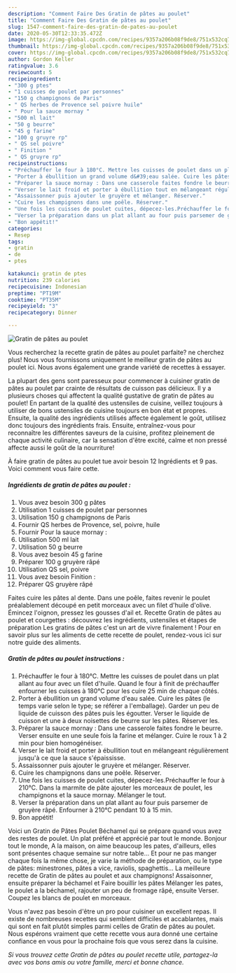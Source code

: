 ```yaml
---
description: "Comment Faire Des Gratin de pâtes au poulet"
title: "Comment Faire Des Gratin de pâtes au poulet"
slug: 1547-comment-faire-des-gratin-de-pates-au-poulet
date: 2020-05-30T12:33:35.472Z
image: https://img-global.cpcdn.com/recipes/9357a206b08f9de8/751x532cq70/gratin-de-pates-au-poulet-photo-principale-de-la-recette.jpg
thumbnail: https://img-global.cpcdn.com/recipes/9357a206b08f9de8/751x532cq70/gratin-de-pates-au-poulet-photo-principale-de-la-recette.jpg
cover: https://img-global.cpcdn.com/recipes/9357a206b08f9de8/751x532cq70/gratin-de-pates-au-poulet-photo-principale-de-la-recette.jpg
author: Gordon Keller
ratingvalue: 3.6
reviewcount: 5
recipeingredient:
- "300 g ptes"
- "1 cuisses de poulet par personnes"
- "150 g champignons de Paris"
- " QS herbes de Provence sel poivre huile"
- " Pour la sauce mornay "
- "500 ml lait"
- "50 g beurre"
- "45 g farine"
- "100 g gruyre rp"
- " QS sel poivre"
- " Finition "
- " QS gruyre rp"
recipeinstructions:
- "Préchauffer le four à 180°C. Mettre les cuisses de poulet dans un plat allant au four avec un filet d&#39;huile. Quand le four à finit de préchauffer enfourner les cuisses à 180°C pour les cuire 25 min de chaque côtés."
- "Porter à ébullition un grand volume d&#39;eau salée. Cuire les pâtes (le temps varie selon le type; se référer a l&#39;emballage). Garder un peu de liquide de cuisson des pâtes puis les égoutter. Verser le liquide de cuisson et une à deux noisettes de beurre sur les pâtes. Réserver les."
- "Préparer la sauce mornay : Dans une casserole faites fondre le beurre. Verser ensuite en une seule fois la farine et mélanger. Cuire le roux 1 à 2 min pour bien homogénéiser."
- "Verser le lait froid et porter à ébullition tout en mélangeant régulièrement jusqu&#39;à ce que la sauce s&#39;épaississe."
- "Assaissonner puis ajouter le gruyère et mélanger. Réserver."
- "Cuire les champignons dans une poêle. Réserver."
- "Une fois les cuisses de poulet cuites, dépecez-les.Préchauffer le four à 210°C. Dans la marmite de pâte ajouter les morceaux de poulet, les champignons et la sauce mornay. Mélanger le tout."
- "Verser la préparation dans un plat allant au four puis parsemer de gruyère râpé. Enfourner à 210°C pendant 10 à 15 min."
- "Bon appétit!"
categories:
- Resep
tags:
- gratin
- de
- ptes

katakunci: gratin de ptes 
nutrition: 239 calories
recipecuisine: Indonesian
preptime: "PT19M"
cooktime: "PT35M"
recipeyield: "3"
recipecategory: Dinner

---
```



![Gratin de pâtes au poulet](https://img-global.cpcdn.com/recipes/9357a206b08f9de8/751x532cq70/gratin-de-pates-au-poulet-photo-principale-de-la-recette.jpg)

Vous recherchez la recette gratin de pâtes au poulet parfaite? ne cherchez plus! Nous vous fournissons uniquement le meilleur gratin de pâtes au poulet ici. Nous avons également une grande variété de recettes à essayer.

La plupart des gens sont paresseux pour commencer à cuisiner gratin de pâtes au poulet par crainte de résultats de cuisson pas délicieux. Il y a plusieurs choses qui affectent la qualité gustative de gratin de pâtes au poulet! En partant de la qualité des ustensiles de cuisine, veillez toujours à utiliser de bons ustensiles de cuisine toujours en bon état et propres. Ensuite, la qualité des ingrédients utilisés affecte également le goût, utilisez donc toujours des ingrédients frais. Ensuite, entraînez-vous pour reconnaître les différentes saveurs de la cuisine, profitez pleinement de chaque activité culinaire, car la sensation d'être excité, calme et non pressé affecte aussi le goût de la nourriture!

<!--inarticleads1-->

À faire gratin de pâtes au poulet tue avoir besoin 12 Ingrédients et 9 pas. Voici comment vous faire cette.

##### Ingrédients de gratin de pâtes au poulet :

1. Vous avez besoin 300 g pâtes
1. Utilisation 1 cuisses de poulet par personnes
1. Utilisation 150 g champignons de Paris
1. Fournir  QS herbes de Provence, sel, poivre, huile
1. Fournir  Pour la sauce mornay :
1. Utilisation 500 ml lait
1. Utilisation 50 g beurre
1. Vous avez besoin 45 g farine
1. Préparer 100 g gruyère râpé
1. Utilisation  QS sel, poivre
1. Vous avez besoin  Finition :
1. Préparer  QS gruyère râpé


Faites cuire les pâtes al dente. Dans une poêle, faites revenir le poulet préalablement découpé en petit morceaux avec un filet d&#39;huile d&#39;olive. Émincez l&#39;oignon, pressez les gousses d&#39;ail et. Recette Gratin de pâtes au poulet et courgettes : découvrez les ingrédients, ustensiles et étapes de préparation Les gratins de pâtes c&#39;est un art de vivre finalement ! Pour en savoir plus sur les aliments de cette recette de poulet, rendez-vous ici sur notre guide des aliments. 

<!--inarticleads2-->

##### Gratin de pâtes au poulet instructions :

1. Préchauffer le four à 180°C. Mettre les cuisses de poulet dans un plat allant au four avec un filet d&#39;huile. Quand le four à finit de préchauffer enfourner les cuisses à 180°C pour les cuire 25 min de chaque côtés.
1. Porter à ébullition un grand volume d&#39;eau salée. Cuire les pâtes (le temps varie selon le type; se référer a l&#39;emballage). Garder un peu de liquide de cuisson des pâtes puis les égoutter. Verser le liquide de cuisson et une à deux noisettes de beurre sur les pâtes. Réserver les.
1. Préparer la sauce mornay : Dans une casserole faites fondre le beurre. Verser ensuite en une seule fois la farine et mélanger. Cuire le roux 1 à 2 min pour bien homogénéiser.
1. Verser le lait froid et porter à ébullition tout en mélangeant régulièrement jusqu&#39;à ce que la sauce s&#39;épaississe.
1. Assaissonner puis ajouter le gruyère et mélanger. Réserver.
1. Cuire les champignons dans une poêle. Réserver.
1. Une fois les cuisses de poulet cuites, dépecez-les.Préchauffer le four à 210°C. Dans la marmite de pâte ajouter les morceaux de poulet, les champignons et la sauce mornay. Mélanger le tout.
1. Verser la préparation dans un plat allant au four puis parsemer de gruyère râpé. Enfourner à 210°C pendant 10 à 15 min.
1. Bon appétit!


Voici un Gratin de Pâtes Poulet Béchamel qui se prépare quand vous avez des restes de poulet. Un plat préféré et apprécié par tout le monde. Bonjour tout le monde, A la maison, on aime beaucoup les pates, d&#39;ailleurs, elles sont présentes chaque semaine sur notre table… Et pour ne pas manger chaque fois la même chose, je varie la méthode de préparation, ou le type de pâtes: minestrones, pâtes a vice, raviolis, spaghettis… La meilleure recette de Gratin de pâtes au poulet et aux champignons! Assaisonner, ensuite préparer la béchamel et Faire bouillir les pâtes Mélanger les pates, le poulet a la béchamel, rajouter un peu de fromage râpé, ensuite Verser. Coupez les blancs de poulet en morceaux. 

<!--inarticleads1-->

<p>
Vous n'avez pas besoin d'être un pro pour cuisiner un excellent repas. Il existe de nombreuses recettes qui semblent difficiles et accablantes, mais qui sont en fait plutôt simples parmi celles de Gratin de pâtes au poulet. Nous espérons vraiment que cette recette vous aura donné une certaine confiance en vous pour la prochaine fois que vous serez dans la cuisine.
</p>

<p>
<i>Si vous trouvez cette Gratin de pâtes au poulet recette utile, partagez-la avec vos bons amis ou votre famille, merci et bonne chance.</i>
</p>
